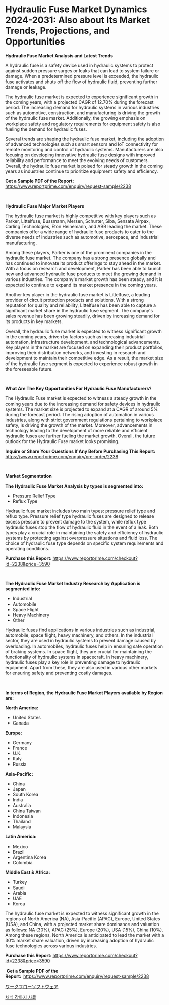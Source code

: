 <p><h1>Hydraulic Fuse Market Dynamics 2024-2031: Also about Its Market Trends, Projections, and Opportunities</h1></p><p><strong>Hydraulic Fuse Market Analysis and Latest Trends</strong></p>
<p><p>A hydraulic fuse is a safety device used in hydraulic systems to protect against sudden pressure surges or leaks that can lead to system failure or damage. When a predetermined pressure level is exceeded, the hydraulic fuse activates and shuts off the flow of hydraulic fluid, preventing further damage or leakage.</p><p>The hydraulic fuse market is expected to experience significant growth in the coming years, with a projected CAGR of 12.70% during the forecast period. The increasing demand for hydraulic systems in various industries such as automotive, construction, and manufacturing is driving the growth of the hydraulic fuse market. Additionally, the growing emphasis on workplace safety and regulatory requirements for equipment safety is also fueling the demand for hydraulic fuses.</p><p>Several trends are shaping the hydraulic fuse market, including the adoption of advanced technologies such as smart sensors and IoT connectivity for remote monitoring and control of hydraulic systems. Manufacturers are also focusing on developing innovative hydraulic fuse designs with improved reliability and performance to meet the evolving needs of customers. Overall, the hydraulic fuse market is poised for steady growth in the coming years as industries continue to prioritize equipment safety and efficiency.</p></p>
<p><strong>Get a Sample PDF of the Report:&nbsp;</strong> <a href="https://www.reportprime.com/enquiry/request-sample/2238">https://www.reportprime.com/enquiry/request-sample/2238</a></p>
<p>&nbsp;</p>
<p><strong>Hydraulic Fuse Major Market Players</strong></p>
<p><p>The hydraulic fuse market is highly competitive with key players such as Parker, Littelfuse, Bussmann, Mersen, Schurter, Siba, Sensata Airpax, Carling Technologies, Eton Heinemann, and ABB leading the market. These companies offer a wide range of hydraulic fuse products to cater to the diverse needs of industries such as automotive, aerospace, and industrial manufacturing.</p><p>Among these players, Parker is one of the prominent companies in the hydraulic fuse market. The company has a strong presence globally and has continued to innovate its product offerings to stay ahead in the market. With a focus on research and development, Parker has been able to launch new and advanced hydraulic fuse products to meet the growing demand in various industries. The company's market growth has been steady, and it is expected to continue to expand its market presence in the coming years.</p><p>Another key player in the hydraulic fuse market is Littelfuse, a leading provider of circuit protection products and solutions. With a strong reputation for quality and reliability, Littelfuse has been able to capture a significant market share in the hydraulic fuse segment. The company's sales revenue has been growing steadily, driven by increasing demand for its products in key markets.</p><p>Overall, the hydraulic fuse market is expected to witness significant growth in the coming years, driven by factors such as increasing industrial automation, infrastructure development, and technological advancements. Key players in the market are focused on expanding their product portfolios, improving their distribution networks, and investing in research and development to maintain their competitive edge. As a result, the market size of the hydraulic fuse segment is expected to experience robust growth in the foreseeable future.</p></p>
<p>&nbsp;</p>
<p><strong>What Are The Key Opportunities For Hydraulic Fuse Manufacturers?</strong></p>
<p><p>The Hydraulic Fuse market is expected to witness a steady growth in the coming years due to the increasing demand for safety devices in hydraulic systems. The market size is projected to expand at a CAGR of around 5% during the forecast period. The rising adoption of automation in various industries, along with strict government regulations pertaining to workplace safety, is driving the growth of the market. Moreover, advancements in technology leading to the development of more reliable and efficient hydraulic fuses are further fueling the market growth. Overall, the future outlook for the Hydraulic Fuse market looks promising.</p></p>
<p><strong>Inquire or Share Your Questions If Any Before Purchasing This Report:</strong> <a href="https://www.reportprime.com/enquiry/pre-order/2238">https://www.reportprime.com/enquiry/pre-order/2238</a></p>
<p>&nbsp;</p>
<p><strong>Market Segmentation</strong></p>
<p><strong>The Hydraulic Fuse Market Analysis by types is segmented into:</strong></p>
<p><ul><li>Pressure Relief Type</li><li>Reflux Type</li></ul></p>
<p><p>Hydraulic fuse market includes two main types: pressure relief type and reflux type. Pressure relief type hydraulic fuses are designed to release excess pressure to prevent damage to the system, while reflux type hydraulic fuses stop the flow of hydraulic fluid in the event of a leak. Both types play a crucial role in maintaining the safety and efficiency of hydraulic systems by protecting against overpressure situations and fluid loss. The choice of hydraulic fuse type depends on specific system requirements and operating conditions.</p></p>
<p><strong>Purchase this Report:&nbsp;</strong><a href="https://www.reportprime.com/checkout?id=2238&price=3590">https://www.reportprime.com/checkout?id=2238&price=3590</a></p>
<p>&nbsp;</p>
<p><strong>The Hydraulic Fuse Market Industry Research by Application is segmented into:</strong></p>
<p><ul><li>Industrial</li><li>Automobile</li><li>Space Flight</li><li>Heavy Machinery</li><li>Other</li></ul></p>
<p><p>Hydraulic fuses find applications in various industries such as industrial, automobile, space flight, heavy machinery, and others. In the industrial sector, they are used in hydraulic systems to prevent damage caused by overloading. In automobiles, hydraulic fuses help in ensuring safe operation of braking systems. In space flight, they are crucial for maintaining the functionality of hydraulic systems in spacecraft. In heavy machinery, hydraulic fuses play a key role in preventing damage to hydraulic equipment. Apart from these, they are also used in various other markets for ensuring safety and preventing costly damages.</p></p>
<p>&nbsp;</p>
<p><strong>In terms of Region, the Hydraulic Fuse Market Players available by Region are:</strong></p>
<p>
    <p> <strong> North America: </strong>
        <ul>
            <li>United States</li>
            <li>Canada</li>
        </ul>
        </p> 
    <p> <strong> Europe: </strong>
        <ul>
            <li>Germany</li>
            <li>France</li>
            <li>U.K.</li>
            <li>Italy</li>
            <li>Russia</li>
        </ul>
        </p> 
    <p> <strong> Asia-Pacific: </strong>
        <ul>
            <li>China</li>
            <li>Japan</li>
            <li>South Korea</li>
            <li>India</li>
            <li>Australia</li>
            <li>China Taiwan</li>
            <li>Indonesia</li>
            <li>Thailand</li>
            <li>Malaysia</li>
        </ul>
        </p> 
    <p> <strong> Latin America: </strong>
        <ul>
            <li>Mexico</li>
            <li>Brazil</li>
            <li>Argentina Korea</li>
            <li>Colombia</li>
        </ul>
        </p> 
    <p> <strong> Middle East & Africa: </strong>
        <ul>
            <li>Turkey</li>
            <li>Saudi</li>
            <li>Arabia</li>
            <li>UAE</li>
            <li>Korea</li>
        </ul>
    </p>
    </p>
<p><p>The hydraulic fuse market is expected to witness significant growth in the regions of North America (NA), Asia-Pacific (APAC), Europe, United States (USA), and China, with a projected market share dominance and valuation as follows: NA (30%), APAC (25%), Europe (20%), USA (15%), China (10%). Among these regions, North America is anticipated to lead the market with a 30% market share valuation, driven by increasing adoption of hydraulic fuse technologies across various industries.</p></p>
<p><strong>Purchase this Report: </strong><a href="https://www.reportprime.com/checkout?id=2238&price=3590">https://www.reportprime.com/checkout?id=2238&price=3590</a></p>
<p>&nbsp;<strong>Get a Sample PDF of the Report:&nbsp;&nbsp;</strong><a href="https://www.reportprime.com/enquiry/request-sample/2238">https://www.reportprime.com/enquiry/request-sample/2238</a></p>
<p><strong></strong></p>
<p><p><a href="https://github.com/oqoeusbvpadwjs08/Market-Research-Report-List-1/blob/main/412915511297.md">ワークフローソフトウェア</a></p><p><a href="https://github.com/sougarounis/Market-Research-Report-List-3/blob/main/696071610243.md">채식 강아지 사료</a></p></p>